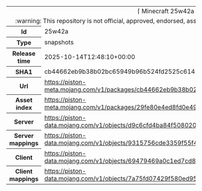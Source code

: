 <html><table>
<tr><td colspan="2" align="center"><img width="0" height="0"><br/>⌈ Minecraft 25w42a ⌋<br/><img width="0" height="0"></td></tr>
<tr><td colspan="2" align="center"><img width="0" height="0"><br/>
:warning: This repository is not official, approved, endorsed, associated or connected with Mojang :warning:
<br/><img width="0" height="0"></td></tr>
<tr><th>Id</th><td>25w42a</td></tr>
<tr><th>Type</th><td>snapshots</td></tr>
<tr><th>Release time</th><td>2025-10-14T12:48:10+00:00</td></tr>
<tr><th>SHA1</th><td>cb44662eb9b38b02bc65949b96b524fd2525c614</td></tr>
<tr><th>Url</th><td><a href="https://piston-meta.mojang.com/v1/packages/cb44662eb9b38b02bc65949b96b524fd2525c614/25w42a.json">https://piston-meta.mojang.com/v1/packages/cb44662eb9b38b02bc65949b96b524fd2525c614/25w42a.json</a></td></tr>
<tr><th>Asset index</th><td><a href="https://piston-meta.mojang.com/v1/packages/29fe80e4ed8fd0e497df7f2dc57bf89dff2942b4/28.json">https://piston-meta.mojang.com/v1/packages/29fe80e4ed8fd0e497df7f2dc57bf89dff2942b4/28.json</a></td></tr>
<tr><th>Server</th><td><a href="https://piston-data.mojang.com/v1/objects/d9c6cfd4ba84f5080206259d2563f75796f14470/server.jar">https://piston-data.mojang.com/v1/objects/d9c6cfd4ba84f5080206259d2563f75796f14470/server.jar</a></td></tr>
<tr><th>Server mappings</th><td><a href="https://piston-data.mojang.com/v1/objects/9315756cde3359f55f4572b49b0e98a352b87e12/server.txt">https://piston-data.mojang.com/v1/objects/9315756cde3359f55f4572b49b0e98a352b87e12/server.txt</a></td></tr>
<tr><th>Client</th><td><a href="https://piston-data.mojang.com/v1/objects/69479469a0c1ed7cd80ea45ed6c36aa07fc36001/client.jar">https://piston-data.mojang.com/v1/objects/69479469a0c1ed7cd80ea45ed6c36aa07fc36001/client.jar</a></td></tr>
<tr><th>Client mappings</th><td><a href="https://piston-data.mojang.com/v1/objects/7a75fd07429f580ed95121a4771337e3f4b242fd/client.txt">https://piston-data.mojang.com/v1/objects/7a75fd07429f580ed95121a4771337e3f4b242fd/client.txt</a></td></tr>
</table></html>